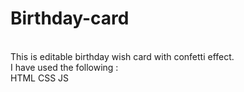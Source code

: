 # Birthday-card
<br>
This is editable birthday wish card with confetti effect.
<br>
I have used the following :
<br>
HTML
CSS
JS
